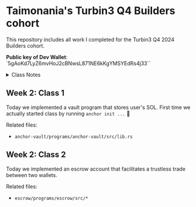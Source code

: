 # Taimonania's Turbin3 Q4 Builders cohort

This repository includes all work I completed for the Turbin3 Q4 2024 Builders cohort.

**Public key of Dev Wallet**: `5gAoKd7LyZ6mvHoJ2cBNwsL871NE6kKgYMSYEdRs4j33``

<details>
  <summary>Class Notes</summary>

## Week 1: Class 1

We learned how to create a new SPL token, how to mint it to a Token Account of our dev wallet and how to transfer it to another Token Account.

### Create, Mint and Transfer SPL tokens

<img src="./assets/images/readme/spl-token.png" alt="Token TAIMO" width="150" style="padding-bottom: 10px;"/>

Token address: `FUYXdt7JvuctJzUYFCjUQscUeK26vFNCE6zt9r5D1xnC`

[Created an SPL token](https://explorer.solana.com/tx/5K2wszMYqzM9rMZkZtBNyxvCamGG6u3yCBC2rcZGtAXocsCNHYVugfL3VRcKarGeYupRpoLVGBa28jDg1ycwbpXG?cluster=devnet) on devnet, [Initialized Token Account](https://explorer.solana.com/tx/3ezysbTjSXpyVkkVtDCZz4HeYiP5YiVxkuguUPgy7hCCPQjYessCXwhRZcmGZFm2Ngu35SgfByUBbMQonJVCww1G?cluster=devnet) for my Dev Wallet, [Minted 1 TAIMO](https://explorer.solana.com/tx/3cwjjzqD49VZyWsiMtK95ntAhGE3CVmYjHFo4U3DCwtAzGA7HtzADRvQWHBJWqepvTsrGGz2xwzdPLW5vsqpp3Zr?cluster=devnet) into my Dev Wallet.

Related files:

- `solana-starter/ts/cluster1/spl_init.ts`
- `solana-starter/ts/cluster1/spl_mint.ts`
- `solana-starter/ts/cluster1/spl_transfer.ts`

## Week 1: Class 2

Nick from Solana Foundation did a talk about Blinks. Homework was to add metadata to our SPL token using the umi library.

### Add Metadata to SPL token

[Attach Metadata](https://explorer.solana.com/tx/5AVd7cH2nHpxL18Xk6DJKmWAN3iKDKGQMBeQZcxYnafKpvNxUwiJ1FPpyR9nm3yG1TbUNMu8JcHKWHmicaogyGdS?cluster=devnet) to the SPL token TAIMO.

Related files:

- `solana-starter/ts/cluster1/spl_metadata.ts`

## Week 1: Class 3

Learned how to create and mint an NFT using the metaplex standard. Minted a bunch of different NFTs (mostly Rug-related) and some traded them for devnet SOL.

1. Upload NFT image to arweave using irys
2. Upload metadata json to arweave using irys
3. Mint NFT with URI to the metadata json attached

### Create NFT with Metadata and Mint it

I created many different NFTs, here is the best. [Click here(https://explorer.solana.com/tx/rBAFuxhvPfVqSQLLnV4LZJBoL2xTdniT23Lg8c3T9tTF8Wpcj4UVotjDU6xrPBZtDCDqyzeZPLfRiu3HQ8WUgnx?cluster=devnet)] for the mint transaction.

#### Turbin3 Rug

<img src="./assets/images/readme/turbin3-rug.png" alt="Token TAIMO" width="200" style="padding-bottom: 10px;"/>

NFT Address: `GzGMnubLCMhDrJyF81k8c2C5d8P5aLdRKxAWJEXXDQr1`

Related files:

- `solana-starter/ts/cluster1/nft_image.ts`
- `solana-starter/ts/cluster1/nft_metadata.ts`
- `solana-starter/ts/cluster1/nft_mint.ts`

</details>

## Week 2: Class 1

Today we implemented a vault program that stores user's SOL. First time we actually started class by running `anchor init ...` 🚀

Related files:

- `anchor-vault/programs/anchor-vault/src/lib.rs`

## Week 2: Class 2

Today we implemented an escrow account that facilitates a trustless trade between two wallets.

Related files:

- `escrow/programs/escrow/src/*`
